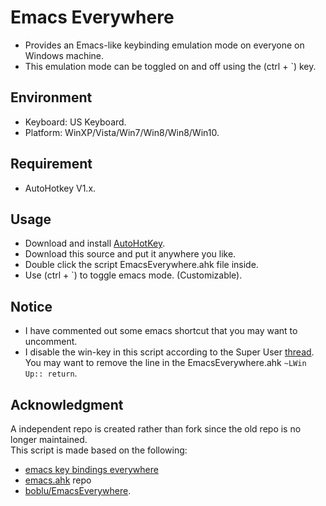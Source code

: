 ﻿# Emacs Everywhere
* Provides an Emacs-like keybinding emulation mode on everyone on Windows machine.
* This emulation mode can be toggled on and off using the (ctrl + \`) key.

## Environment
* Keyboard: US Keyboard.
* Platform: WinXP/Vista/Win7/Win8/Win8/Win10.

## Requirement
* AutoHotkey V1.x.

## Usage
* Download and install [AutoHotKey](http://www.autohotkey.com).
* Download this source and put it anywhere you like.
* Double click the script EmacsEverywhere.ahk file inside.
* Use (ctrl + \`) to toggle emacs mode. (Customizable).

## Notice
* I have commented out some emacs shortcut that you may want to uncomment. 
* I disable the win-key in this script according to the Super User [thread](http://superuser.com/questions/151304/prevent-windows-key-from-opening-start-menu-in-windows-7). You may want to remove the line in the EmacsEverywhere.ahk `~LWin Up:: return`.


## Acknowledgment
A independent repo is created rather than fork since the old repo is no longer maintained.  
This script is made based on the following:
* [emacs key bindings everywhere](http://www.davesquared.net/2008/02/emacs-key-bindings-everywhere.html)
* [emacs.ahk](https://github.com/usi3/emacs.ahk) repo
* [boblu/EmacsEverywhere](https://github.com/boblu/EmacsEverywhere).